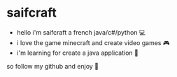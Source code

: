 # saifcraft

- hello i'm saifcraft a french java/c#/python 💻
- i love the game minecraft and create video games 🎮
- i'm learning for create a java application 📲

so follow my github and enjoy 🎈
